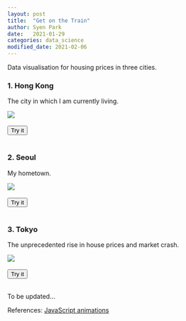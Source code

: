 ```yaml
---
layout: post
title:  "Get on the Train"
author: Syen Park
date:   2021-01-29
categories: data_science
modified_date: 2021-02-06
---
```

Data visualisation for housing prices in three cities.

### __1. Hong Kong__
The city in which I am currently living.  

<html>
  <head>
    <style>
      #trainHKG {
        position: relative;
        cursor: pointer;
      }
    </style>
  </head>
  <body>
    <img id="trainHKG" src="https://js.cx/clipart/train.gif">
    <br/><br/>
    <button type="button" onclick="trainHKG()">Try it</button>
    <br/><br/>
    <script src="{{ site.baseurl }}{% link assets/js/2021-01-29-get-on-the-train.js %}"></script>
  </body>
</html>

### __2. Seoul__
My hometown.  

<html>
  <head>
    <style>
      #trainSEL {
        position: relative;
        cursor: pointer;
      }
    </style>
  </head>
  <body>
    <img id="trainSEL" src="https://js.cx/clipart/train.gif">
    <br/><br/>
    <button type="button" onclick="trainSEL()">Try it</button>
    <br/><br/>
    <script src="{{ site.baseurl }}{% link assets/js/2021-01-29-get-on-the-train.js %}"></script>
  </body>
</html>

### __3. Tokyo__
The unprecedented rise in house prices and market crash.  


<html>
  <head>
    <style>
      #trainTYO {
        position: relative;
        cursor: pointer;
      }
    </style>
  </head>
  <body>
    <img id="trainTYO" src="https://js.cx/clipart/train.gif">
    <br/><br/>
    <button type="button" onclick="trainTYO()">Try it</button>
    <br/><br/>
    <script src="{{ site.baseurl }}{% link assets/js/2021-01-29-get-on-the-train.js %}"></script>
  </body>
</html>

To be updated...

References: [JavaScript animations](https://javascript.info/js-animation)
